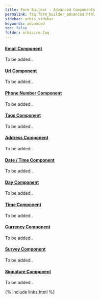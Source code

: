 ```yaml
---
title: Form Builder - Advanced Components
permalink: faq.form_builder_advanced.html
sidebar: orbis_sidebar
keywords: advanced
toc: false
folder: orbiscrm.faq
---
```


<div class="panel-group" id="accordion">
     <div class="panel panel-default">
         <div class="panel-heading">
             <h4 class="panel-title">
                 <a class="noCrossRef accordion-toggle" data-toggle="collapse" data-parent="#accordion" href="#email">
                     <b>Email</b> Component
                 </a>
             </h4>
         </div>
         <div id="email" class="panel-collapse collapse noCrossRef">
             <div class="panel-body">
                To be added..
             </div>
         </div>
     </div>
     <!-- /.panel -->
     <div class="panel panel-default">
         <div class="panel-heading">
             <h4 class="panel-title">
                 <a class="noCrossRef accordion-toggle" data-toggle="collapse" data-parent="#accordion" href="#url">
                     <b>Url</b> Component
                 </a>
             </h4>
         </div>
         <div id="url" class="panel-collapse collapse noCrossRef">
             <div class="panel-body">
                To be added..
             </div>
         </div>
     </div>
     <!-- /.panel -->
     <div class="panel panel-default">
         <div class="panel-heading">
             <h4 class="panel-title">
                 <a class="noCrossRef accordion-toggle" data-toggle="collapse" data-parent="#accordion" href="#phone-number">
                     <b>Phone Number</b> Component
                 </a>
             </h4>
         </div>
         <div id="phone-number" class="panel-collapse collapse noCrossRef">
             <div class="panel-body">
                To be added..
             </div>
         </div>
     </div>
     <!-- /.panel -->
     <div class="panel panel-default">
         <div class="panel-heading">
             <h4 class="panel-title">
                 <a class="noCrossRef accordion-toggle" data-toggle="collapse" data-parent="#accordion" href="#tags">
                     <b>Tags</b> Component
                 </a>
             </h4>
         </div>
         <div id="tags" class="panel-collapse collapse noCrossRef">
             <div class="panel-body">
                To be added..
             </div>
         </div>
     </div>
     <!-- /.panel -->
     <div class="panel panel-default">
         <div class="panel-heading">
             <h4 class="panel-title">
                 <a class="noCrossRef accordion-toggle" data-toggle="collapse" data-parent="#accordion" href="#address">
                     <b>Address</b> Component
                 </a>
             </h4>
         </div>
         <div id="address" class="panel-collapse collapse noCrossRef">
             <div class="panel-body">
                To be added..
             </div>
         </div>
     </div>
     <!-- /.panel -->
     <div class="panel panel-default">
         <div class="panel-heading">
             <h4 class="panel-title">
                 <a class="noCrossRef accordion-toggle" data-toggle="collapse" data-parent="#accordion" href="#date-time">
                     <b>Date / Time</b> Component
                 </a>
             </h4>
         </div>
         <div id="date-time" class="panel-collapse collapse noCrossRef">
             <div class="panel-body">
                To be added..
             </div>
         </div>
     </div>
     <!-- /.panel -->
     <div class="panel panel-default">
         <div class="panel-heading">
             <h4 class="panel-title">
                 <a class="noCrossRef accordion-toggle" data-toggle="collapse" data-parent="#accordion" href="#day">
                     <b>Day</b> Component
                 </a>
             </h4>
         </div>
         <div id="day" class="panel-collapse collapse noCrossRef">
             <div class="panel-body">
                To be added..
             </div>
         </div>
     </div>
     <!-- /.panel -->
     <div class="panel panel-default">
         <div class="panel-heading">
             <h4 class="panel-title">
                 <a class="noCrossRef accordion-toggle" data-toggle="collapse" data-parent="#accordion" href="#time">
                     <b>Time</b> Component
                 </a>
             </h4>
         </div>
         <div id="time" class="panel-collapse collapse noCrossRef">
             <div class="panel-body">
                To be added..
             </div>
         </div>
     </div>
     <!-- /.panel -->
     <div class="panel panel-default">
         <div class="panel-heading">
             <h4 class="panel-title">
                 <a class="noCrossRef accordion-toggle" data-toggle="collapse" data-parent="#accordion" href="#currency">
                     <b>Currency</b> Component
                 </a>
             </h4>
         </div>
         <div id="currency" class="panel-collapse collapse noCrossRef">
             <div class="panel-body">
                To be added..
             </div>
         </div>
     </div>
     <!-- /.panel -->
     <div class="panel panel-default">
         <div class="panel-heading">
             <h4 class="panel-title">
                 <a class="noCrossRef accordion-toggle" data-toggle="collapse" data-parent="#accordion" href="#survey">
                     <b>Survey</b> Component
                 </a>
             </h4>
         </div>
         <div id="survey" class="panel-collapse collapse noCrossRef">
             <div class="panel-body">
                To be added..
             </div>
         </div>
     </div>
     <!-- /.panel -->
     <div class="panel panel-default">
         <div class="panel-heading">
             <h4 class="panel-title">
                 <a class="noCrossRef accordion-toggle" data-toggle="collapse" data-parent="#accordion" href="#signature">
                     <b>Signature</b> Component
                 </a>
             </h4>
         </div>
         <div id="signature" class="panel-collapse collapse noCrossRef">
             <div class="panel-body">
                To be added..
             </div>
         </div>
     </div>
     <!-- /.panel -->
</div>
<!-- /.panel-group -->

{% include links.html %}

